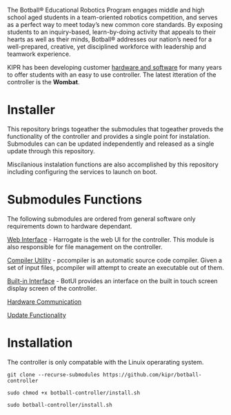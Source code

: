 The Botball® Educational Robotics Program engages middle and high school aged students in a team-oriented robotics competition, and serves as a perfect way to meet today’s new common core standards.
By exposing students to an inquiry-based, learn-by-doing activity that appeals to their hearts as well as their minds, Botball® addresses our nation’s need for a well-prepared, creative, yet disciplined workforce with leadership and teamwork experience.

KIPR has been developing customer [hardware and software](https://www.kipr.org/kipr/hardware-software) for many years to offer students with an easy to use controller. The latest itteration of the controller is the **Wombat**.

# Installer

This repository brings togeather the submodules that togeather proveds the functionality of the controller and provides a single point for instalation. Submodules can can be updated independently and released as a single update through this repository.

Miscilanious instalation functions are also accomplished by this repository including configuring the services to launch on boot.

# Submodules Functions

The following submodules are ordered from general software only requirements down to hardware dependant.

[Web Interface](https://github.com/kipr/harrogate) - Harrogate is the web UI for the controller. This module is also responsible for file management on the controller.

[Compiler Utility](https://github.com/kipr/pcompiler/tree/use_Qt4) - pccompiler is an automatic source code compiler. Given a set of input files, pcompiler will attempt to create an executable out of them.

[Built-in Interface](https://github.com/kipr/botui) - BotUI provides an interface on the built in touch screen display screen of the controller.

[Hardware Communication]()

[Update Functionality]()

# Installation

The controller is only compatable with the Linuix operarating system.

```
git clone --recurse-submodules https://github.com/kipr/botball-controller

sudo chmod +x botball-controller/install.sh

sudo botball-controller/install.sh
```

